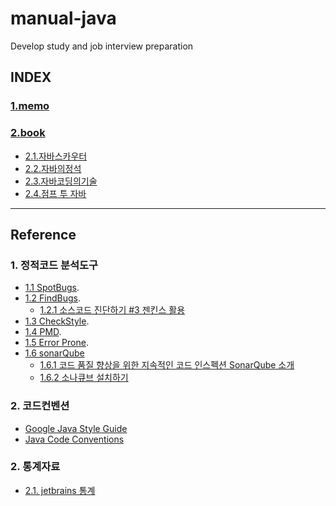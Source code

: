 # manual-java
Develop study and job interview preparation

## INDEX
### [1.memo](https://github.com/jogilsang/manual-java/tree/master/1.memo)
### [2.book](https://github.com/jogilsang/manual-java/tree/master/2.book)
- [2.1.자바스카우터](https://github.com/jogilsang/manual-java/tree/master/2.book/2.1.자바스카우터)
- [2.2.자바의정석](https://github.com/jogilsang/manual-java/tree/master/2.book/2.2.자바의정석)
- [2.3.자바코딩의기술](https://github.com/jogilsang/manual-java/tree/master/2.book/2.3.자바코딩의기술)
- [2.4.점프 투 자바](https://wikidocs.net/book/31)

---

## Reference
### 1. 정적코드 분석도구
- [1.1 SpotBugs](https://spotbugs.github.io/).
- [1.2 FindBugs](http://findbugs.sourceforge.net/).
    - [1.2.1 소스코드 진단하기 #3 젠킨스 활용](https://chanztudio.tistory.com/41)
- [1.3 CheckStyle](https://checkstyle.sourceforge.io/).
- [1.4 PMD](https://pmd.github.io/).
- [1.5 Error Prone](https://github.com/google/error-prone/wiki/For-Developers).
- [1.6 sonarQube]()
    - [1.6.1 코드 품질 향상을 위한 지속적인 코드 인스펙션 SonarQube 소개](http://www.curvc.com/curvc/product/sonarsource/sonarqube)
    - [1.6.2 소나큐브 설치하기](https://dololgun.github.io/sonarqube/sonarqube/)
### 2. 코드컨벤션
- [Google Java Style Guide](https://google.github.io/styleguide/javaguide.html)
- [Java Code Conventions](https://www.oracle.com/technetwork/java/codeconventions-150003.pdf)

### 2. 통계자료
- [2.1. jetbrains 통계](https://www.jetbrains.com/lp/devecosystem-2020/)










